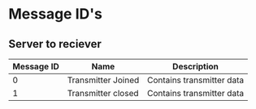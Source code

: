 # Message ID's

## Server to reciever

| Message ID | Name |  Description |
|---|----|---|
| 0 | Transmitter Joined | Contains transmitter data |
| 1 | Transmitter closed  | Contains transmitter data |

